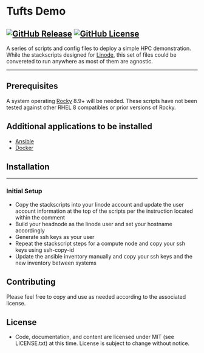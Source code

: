 # Tufts Demo

[![GitHub Release](https://img.shields.io/github/v/release/UCO-HPC/buddy_jupyter?style=flat-square)](https://github.com/lilypad8944/tufts_demo/blob/main/CHANGELOG.md)
[![GitHub License](https://img.shields.io/github/license/lilypad8944/tufts_demo?style=flat-square)](https://opensource.org/licenses/MIT)
---

A series of scripts and config files to deploy a simple HPC demonstration. While the stackscripts designed for [Linode], this set of files could be convereted to run anywhere as most of them are agnostic.

[Linode]: linode.com
---
## Prerequisites
A system operating [Rocky] 8.9+ will be needed. These scripts have not been tested against other RHEL 8 compatibles or prior versions of Rocky. 

## Additional applications to be installed
- [Ansible]
- [Docker]

[Rocky]: https://rockylinux.org/download
[Ansible]: https://www.ansible.com
[Docker]: https://www.docker.com/

## Installation
---
### Initial Setup
- Copy the stackscripts into your linode account and update the user account information at the top of the scripts per the instruction located within the comment
- Build your headnode as the linode user and set your hostname accordingly
- Generate ssh keys as your user
- Repeat the stackscript steps for a compute node and copy your ssh keys using ssh-copy-id
- Update the ansible inventory manually and copy your ssh keys and the new inventory between systems

## Contributing

Please feel free to copy and use as needed according to the associated license.

## License

* Code, documentation, and content are licensed under MIT (see LICENSE.txt) at this time. License is subject to change without notice. 